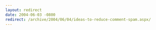 ```yaml
---
layout: redirect
date: 2004-06-03 -0800
redirect: /archive/2004/06/04/ideas-to-reduce-comment-spam.aspx/
---
```

